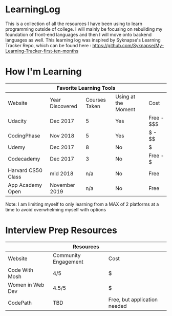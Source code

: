 # LearningLog

This is a collection of all the resources I have been using to learn programming outside of college. I will mainly be focusing on rebuilding my foundation of front-end languages
and then I will move onto backend languages as well. This learning log was inspired by Syknapse's Learning Tracker Repo, which
can be found here : https://github.com/Syknapse/My-Learning-Tracker-first-ten-months

# How I'm Learning

<table>
    <thead>
        <tr>
            <th colspan="5">Favorite Learning Tools</th>
        </tr>
    </thead>
    <tbody>
        <tr>
            <td>Website</td>
            <td>Year Discovered</td>
            <td>Courses Taken</td>
            <td> Using at the Moment </td>
            <td>Cost</td>
        </tr>
        <tr>
            <td> Udacity </td> 
            <td> Dec 2017 </td>
            <td>  5 </td>
            <td> Yes </td>
            <td> Free - $$$ </td>
        </tr>
        <tr>
         <td> CodingPhase </td>
            <td> Nov 2018 </td>
            <td>  5 </td>
            <td> Yes </td>
            <td> $ - $$ </td>
        </tr>
         <tr>
        <td> Udemy </td>
             <td> Dec 2017 </td>
            <td> 8 </td>
            <td> No </td>
            <td> $ </td>
        </tr>
        <tr>
        <td> Codecademy </td>
            <td> Dec 2017 </td>
            <td> 3 </td>
            <td> No </td>
            <td> Free - $ </td>
        </tr>
         <tr>
        <td> Harvard CS50 Class</td>
             <td> mid 2018 </td>
            <td> n/a </td>
            <td> No </td>
            <td> Free </td>
        </tr>
        <tr>
        <td> App Academy Open </td>
            <td> November 2019 </td>
            <td> n/a </td>
            <td> No </td>
            <td> Free </td>
        </tr>
    </tbody>
</table>

Note: I am limiting myself to only learning from a MAX of 2 platforms at a time to avoid overwhelming myself with options

# Interview Prep Resources
<table>
    <thead>
        <tr>
            <th colspan="3"> Resources </th>
        </tr>
    </thead>
    <tbody>
        <tr>
            <td>Website</td>
            <td> Community Engagement</td>
            <td>Cost</td>
        </tr>
         <tr>
        <td> Code With Mosh </td>
            <td> 4/5 </td>
            <td> $ </td>
        </tr>
          <tr>
        <td> Women in Web Dev </td>
            <td> 4.5/5 </td>
            <td> $ </td>
        </tr>
          <tr>
        <td> CodePath </td>
            <td> TBD </td>
            <td> Free, but application needed </td>
        </tr>
    </tbody>
</table>

